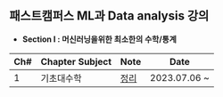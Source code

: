 ## 패스트캠퍼스 ML과 Data analysis 강의

 - **Section I : 머신러닝을위한 최소한의 수학/통계**

|Ch#|Chapter Subject|Note|Date|
|---|---|---|---|
|1|기초대수학|[정리](https://github.com/ssssihoon/ML-Data_Campus/blob/main/1.%E1%84%80%E1%85%B5%E1%84%8E%E1%85%A9%E1%84%83%E1%85%A2%E1%84%89%E1%85%AE%E1%84%92%E1%85%A1%E1%86%A8/%E1%84%86%E1%85%A5%E1%84%89%E1%85%B5%E1%86%AB%E1%84%85%E1%85%A5%E1%84%82%E1%85%B5%E1%86%BC%E1%84%8B%E1%85%B3%E1%86%AF%20%E1%84%8B%E1%85%B1%E1%84%92%E1%85%A1%E1%86%AB%20%E1%84%80%E1%85%B5%E1%84%8E%E1%85%A9%E1%84%89%E1%85%AE%E1%84%92%E1%85%A1%E1%86%A8%200b67b086debc47e6af862f488c50974e.md)|2023.07.06 ~ |
